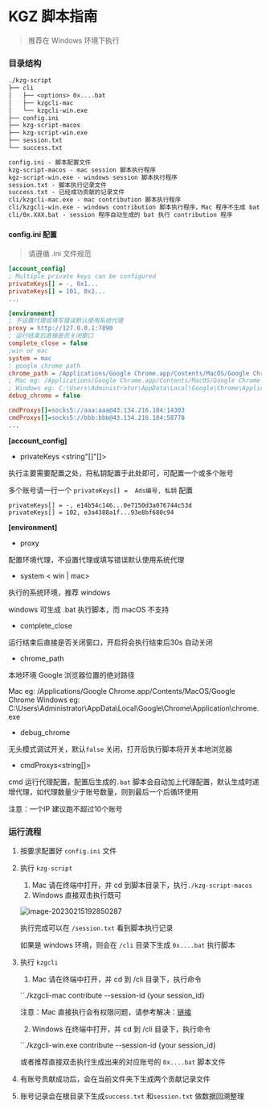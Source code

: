 # KGZ 脚本指南

> 推荐在 Windows 环境下执行



### 目录结构

```txt
./kzg-script
├── cli
│   ├── <options> 0x....bat
│   ├── kzgcli-mac
│   └── kzgcli-win.exe
├── config.ini
├── kzg-script-macos
├── kzg-script-win.exe
├── session.txt
└── success.txt

config.ini - 脚本配置文件
kzg-script-macos - mac session 脚本执行程序
kgz-script-win.exe - windows session 脚本执行程序
session.txt - 脚本执行记录文件
success.txt - 已经成功贡献的记录文件
cli/kzgcli-mac.exe - mac contribution 脚本执行程序
cli/kzgcli-win.exe - windows contribution 脚本执行程序，Mac 程序不生成 bat 脚本
cli/0x.XXX.bat - session 程序自动生成的 bat 执行 contribution 程序
```



#### config.ini 配置

> 请遵循 .ini 文件规范

```ini
[account_config]
; Multiple private keys can be configured
privateKeys[] = -, 0x1...
privateKeys[] = 101, 0x2...
...

[environment]
; 不设置代理或填写错误默认使用系统代理
proxy = http://127.0.0.1:7890
; 运行结束后直接是否关闭窗口
complete_close = false
;win or mac
system = mac 
; google chrome path
chrome_path = /Applications/Google Chrome.app/Contents/MacOS/Google Chrome
; Mac eg: /Applications/Google Chrome.app/Contents/MacOS/Google Chrome
; Windows eg: C:\Users\Administrator\AppData\Local\Google\Chrome\Application\chrome.exe
debug_chrome = false

cmdProxys[]=socks5://aaa:aaa@43.134.216.184:14303
cmdProxys[]=socks5://bbb:bbb@43.134.216.184:58778
...
```

**[account_config]**

- privateKeys <string"[]"[]>

执行主要需要配置之处，将私钥配置于此处即可，可配置一个或多个账号

多个账号请一行一个 `privateKeys[] =  Ads编号, 私钥`  配置

```
privateKeys[] = -, e14b54c146...0e7150d3a076744c53d
privateKeys[] = 102, e3a4388a1f...93e8bf680c94
```



**[environment]**

- proxy <string>

配置环境代理，不设置代理或填写错误默认使用系统代理

- system < win | mac>

执行的系统环境，推荐 windows

windows 可生成 .bat 执行脚本，而 macOS 不支持

- complete_close<booble>

运行结束后直接是否关闭窗口，开启将会执行结束后30s 自动关闭

- chrome_path<string>

本地环境 Google 浏览器位置的绝对路径

Mac eg: /Applications/Google Chrome.app/Contents/MacOS/Google Chrome
Windows eg: C:\Users\Administrator\AppData\Local\Google\Chrome\Application\chrome.exe

- debug_chrome<booble>

无头模式调试开关，默认`false` 关闭，打开后执行脚本将开关本地浏览器

- cmdProxys<string[]>

cmd 运行代理配置，配置后生成的`.bat` 脚本会自动加上代理配置，默认生成时递增代理，如代理数量少于账号数量，则到最后一个后循环使用

注意：一个IP 建议跑不超过10个账号



### 运行流程

1. 按要求配置好 `config.ini` 文件

2. 执行 `kzg-script`

   1. Mac 请在终端中打开，并 cd 到脚本目录下，执行`./kzg-script-macos`
   2. Windows 直接双击执行既可

   ![image-20230215192850287](http://yitian-2020.oss-cn-shenzhen.aliyuncs.com/img/image-20230215192850287.png)

   执行完成可以在 `/session.txt` 看到脚本执行记录

   如果是 windows 环境，则会在 `/cli` 目录下生成 `0x....bat` 执行脚本

3. 执行 `kzgcli`

   1. Mac 请在终端中打开，并 cd 到 /cli 目录下，执行命令

   ``./kzgcli-mac contribute --session-id {your session_id} ` `

   注意：Mac 直接执行会有权限问题，请参考解决：[链接](https://www.educative.io/answers/how-to-resolve-the-permission-denied-error-in-linux)

   2. Windows 在终端中打开，并 cd 到 /cli 目录下，执行命令

   ``./kzgcli-win.exe contribute --session-id {your session_id} ` `

   或者推荐直接双击执行生成出来的对应账号的 `0x....bat` 脚本文件

4. 有账号贡献成功后，会在当前文件夹下生成两个贡献记录文件

5. 账号记录会在根目录下生成`success.txt` 和`session.txt` 做数据回溯整理

